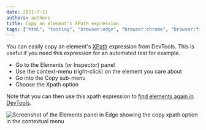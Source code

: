 ```yaml
---
date: 2021-7-13
authors: authors
title: Copy an element's XPath expression
tags: ["html", "testing", "browser:edge", "browser:chrome", "browser:firefox", "browser:safari"]
---
```

You can easily copy an element's [XPath](https://developer.mozilla.org/en-US/docs/Web/XPath) expression from DevTools. This is useful if you need this expression for an automated test for example.

* Go to the Elements (or Inspector) panel
* Use the context-menu (right-click) on the element you care about
* Go into the Copy sub-menu
* Choose the Xpath option

Note that you can then use this xpath expression to [find elements again in DevTools](/tips/en/evaluate-xpath/).

![Screenshot of the Elements panel in Edge showing the copy xpath option in the contextual menu](/assets/img/copy-element-xpath.png)
